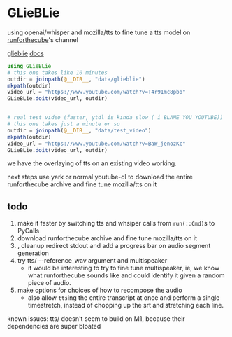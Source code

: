 # GLieBLie

using openai/whisper and mozilla/tts to fine tune a tts model on [runforthecube](https://www.youtube.com/@runforthecube)'s channel

[glieblie](https://www.youtube.com/watch?v=V0xzLlTEFSQ)
[docs](https://youtu.be/L8RDvcPyIaI)
```julia
using GLieBLie
# this one takes like 10 minutes 
outdir = joinpath(@__DIR__, "data/glieblie")
mkpath(outdir)
video_url = "https://www.youtube.com/watch?v=T4r91mc8pbo"
GLieBLie.doit(video_url, outdir)


# real test video (faster, ytdl is kinda slow ( i BLAME YOU YOUTUBE))
# this one takes just a minute or so
outdir = joinpath(@__DIR__, "data/test_video")
mkpath(outdir)
video_url = "https://www.youtube.com/watch?v=BaW_jenozKc"
GLieBLie.doit(video_url, outdir)
```

we have the overlaying of tts on an existing video working.

next steps use yark or normal youtube-dl to download the entire runforthecube archive and fine tune mozilla/tts on it 

## todo 
1. make it faster by switching tts and whsiper calls from `run(::Cmd)`s to PyCalls
2. download runforthecube archive and fine tune mozilla/tts on it
2. , cleanup redirect stdout and add a progress bar on audio segment generation
1. try tts/  --reference_wav argument and multispeaker
    * it would be interesting to try to fine tune multispeaker, ie, we know what runforthecube sounds like and could identify it given a random piece of audio.
3. make options for choices of how to recompose the audio 
    - also allow `tts`ing the entire transcript at once and perform a single timestretch, instead of chopping up the srt and stretching each line. 

known issues:
tts/ doesn't seem to build on M1, because their dependencies are super bloated 
